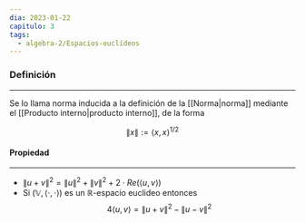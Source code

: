 ```yaml
---
dia: 2023-01-22
capitulo: 3
tags:
  - algebra-2/Espacios-euclídeos
---
```

### Definición
---
Se lo llama norma inducida a la definición de la [[Norma|norma]] mediante el [[Producto interno|producto interno]], de la forma

$$ \lVert x \rVert := \langle x, x \rangle^{1/2} $$

#### Propiedad
---
 * $\lVert u + v \rVert^2 = \lVert u \rVert^2 + \lVert v \rVert^2 + 2 \cdot Re(\langle u, v \rangle)$
 * Si $(\mathbb{V}, \langle \cdot , \cdot \rangle)$ es un $\mathbb{R}$-espacio euclideo entonces
	$$ 4 \langle u, v \rangle = \lVert u + v \rVert^2 - \lVert u - v \rVert^2 $$